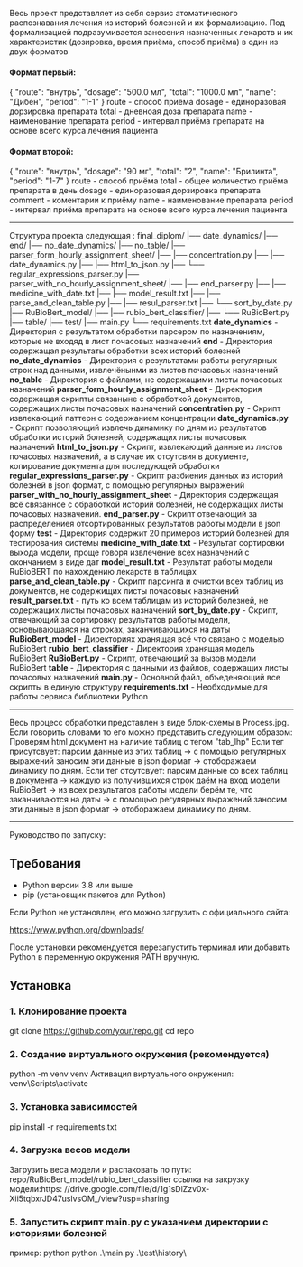 Весь проект представляет из себя сервис атоматического распознавания лечения из историй болезней и их формализацию.
Под формализацией подразумивается занесения назначенных лекарств и их характеристик (дозировка, время приёма, способ приёма) в один из двух форматов
#### Формат первый:
{
    "route": "внутрь",
    "dosage": "500.0 мл",
    "total": "1000.0 мл",
    "name": "Дибен",
    "period": "1-1"
  }
  route - способ приёма
  dosage - единоразовая дорзировка препарата
  total - дневноая доза препарата
  name - наименование препарата
  period - интервал приёма препарата на основе всего курса лечения пациента
  #### Формат второй:
  {
    "route": "внутрь",
    "dosage": "90 мг",
    "total": "2",
    "name": "Брилинта",
    "period": "1-7"
  }
  route - способ приёма
  total - общее количестко приёма препарата в день
  dosage - единоразовая дорзировка препарата
  comment - коментарии к приёму
  name - наименование препарата
  period - интервал приёма препарата на основе всего курса лечения пациента
  _________________________________________________
  Структура проекта следующая :
  final_diplom/
|── date_dynamics/
|── end/
|── no_date_dynamics/
|── no_table/
|── parser_form_hourly_assignment_sheet/
|──     |── concentration.py
|──     |── date_dynamics.py
|──     |── html_to_json.py
|──     └── regular_expressions_parser.py
|── parser_with_no_hourly_assignment_sheet/
|──     |── end_parser.py
|──     |── medicine_with_date.txt
|──     |── model_result.txt
|──     |── parse_and_clean_table.py
|──     |── resul_parser.txt
|──     └── sort_by_date.py
|── RuBioBert_model/
|──     |── rubio_bert_classifier/
|──     └── RuBioBert.py
|── table/
|── test/
|── main.py
└── requirements.txt
**date_dynamics** - Директория с результатом обработки парсером по назначениям, которые не входяд в лист почасовых назначений
**end** - Директория содержащая результаты обработки всех историй болезней
**no_date_dynamics** - Директория с результатами работы регулярных строк над данными, извлечёнынми из листов почасовых назначений
**no_table** - Директория с файлами, не содержащими листы почасовых назначений
**parser_form_hourly_assignment_sheet** - Директория содержащая скрипты  связаныне с обработкой документов, содержащих листы почасовых назначений
**concentration.py** - Скрипт извлекающий паттерн с содержанием концентрации
**date_dynamics.py** - Скрипт позволяющий извлечь динамику по дням из результатов обработки историй болезней, содержащих листы почасовых назначений
**html_to_json.py** - Скрипт, извлекающий данные из листов почасовых назначений, а в случае их отсутсвия в документе, копирование документа для последующей обработки
**regular_expressions_parser.py** - Скрипт разбиения данных из историй болезней в json формат, с помощью регулярных выражений
**parser_with_no_hourly_assignment_sheet** - Директория содержащая всё связанное с обработкой историй болезней, не содержащих листы почасовых назначений.
**end_parser.py** - Скрипт отвечающий за распределениея отсортированных результатов работы модели в json форму
**test** - Директория содержит 20 примеров историй болезней для тестирования системы
**medicine_with_date.txt** - Результат сортировки выхода модели, проще говоря извлечение всех назначений с окончанием в виде дат
**model_result.txt** - Результат работы модели RuBioBERT по нахождению лекарств в таблицах
**parse_and_clean_table.py** - Скрипт парсинга и очистки всех таблиц из документов, не содержищих листы почасовых назначений
**result_parser.txt** - путь ко всем таблицам из историй болезней, не содержащих листы почасовых назначений
**sort_by_date.py** - Скрипт, отвечающий за сортировку результатов работы модели, основывающаяся на строках, заканчивающихся на даты
**RuBioBert_model** - Директориях хранящая всё что связано с моделью RuBioBert 
**rubio_bert_classifier** - Директория хранящая модель RuBioBert
**RuBioBert.py** - Скрипт, отвечающий за вызов модели RuBioBert
**table** - Директория с данными из файлов, содержащих листы почасовых назначений
**main.py** - Основной файл, объеденяющий все скрипты в единую структуру
**requirements.txt** - Необходимые для работы сервиса библиотеки Python
_________________________________________________
Весь процесс обработки представлен в виде блок-схемы в Process.jpg.
Если говорить словами то его можно представить следующим образом:
Проверям html документ на наличие таблиц с тегом "tab_lhp"
Если тег присутсвует:
парсим данные из этих таблиц -> с помощью регулярных выражений заносим эти данные в json формат -> отоборажаем динамику по дням.
Если тег отсутсвует:
парсим данные со всех таблиц в документа -> каждую из получившихся строк даём на вход модели RuBioBert -> из всех результатов работы модели берём те, что заканчиваются на даты -> с помощью регулярных выражений заносим эти данные в json формат -> отоборажаем динамику по дням.
_________________________________________________
Руководство по запуску:
## Требования

- Python версии 3.8 или выше
- pip (установщик пакетов для Python)

Если Python не установлен, его можно загрузить с официального сайта:

https://www.python.org/downloads/

После установки рекомендуется перезапустить терминал или добавить Python в переменную окружения PATH вручную.

## Установка

### 1. Клонирование проекта
git clone https://github.com/your/repo.git
cd repo
### 2. Создание виртуального окружения (рекомендуется)
python -m venv venv
Активация виртуального окружения: venv\Scripts\activate
### 3. Установка зависимостей 
pip install -r requirements.txt
### 4. Загрузка весов модели
Загрузить веса модели и распаковать по пути: repo/RuBioBert_model/rubio_bert_classifier
ссылка на закрузку модели:https: //drive.google.com/file/d/1g1sDlZzv0x-Xii5tqbxrJD47uslvsOM_/view?usp=sharing
### 5. Запустить скрипт main.py с указанием директории с историями болезней
пример: python python .\main.py .\test\history\

